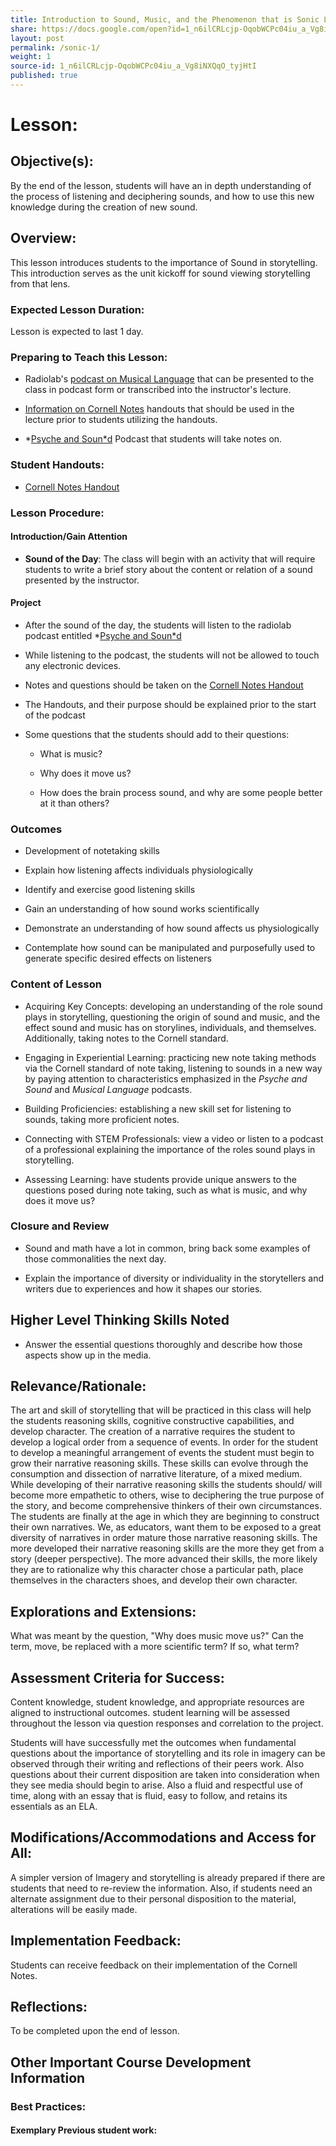 ```yaml
---
title: Introduction to Sound, Music, and the Phenomenon that is Sonic Language
share: https://docs.google.com/open?id=1_n6ilCRLcjp-OqobWCPc04iu_a_Vg8iNXQqO_tyjHtI
layout: post
permalink: /sonic-1/
weight: 1
source-id: 1_n6ilCRLcjp-OqobWCPc04iu_a_Vg8iNXQqO_tyjHtI
published: true
---
```

# Lesson:

## Objective(s):

By the end of the lesson, students will have an in depth understanding of the process of listening and deciphering sounds, and how to use this new knowledge during the creation of new sound.

## Overview:

This lesson introduces students to the importance of Sound in storytelling. This introduction serves as the unit kickoff for sound viewing storytelling from that lens.

### Expected Lesson Duration: 

Lesson is expected to last 1 day.

### Preparing to Teach this Lesson:

* Radiolab's [podcast on Musical Language](http://www.radiolab.org/story/91512-musical-language/) that can be presented to the class in podcast form or transcribed into the instructor's lecture.

* [Information on Cornell Notes](https://drive.google.com/open?id=0B-fnzlPK8lcvT1BuSXBaVzlZQTg) handouts that should be used in the lecture prior to students utilizing the handouts.

* *[Psyche and Soun*d](https://drive.google.com/open?id=0B-fnzlPK8lcvSmN0OVV3ZW84a28) Podcast that students will take notes on.

### Student Handouts:

* [Cornell Notes Handout ](https://drive.google.com/open?id=1Kyf1MC4igp7Lp1TiMAbRyUKmHjOvdiLVtugP91m6Gf0)

### Lesson Procedure:

####  Introduction/Gain Attention

-  **Sound of the Day**: The class will begin with an activity that will require students to write a brief story about the content or relation of a sound presented by the instructor.

####  Project

-   After the sound of the day, the students will listen to the radiolab podcast entitled *[Psyche and Soun*d](https://drive.google.com/open?id=0B-fnzlPK8lcvSmN0OVV3ZW84a28) 

    

-   While listening to the podcast, the students will not be allowed to touch any electronic devices.

-    Notes and questions should be taken on the [Cornell Notes Handout ](https://drive.google.com/open?id=1Kyf1MC4igp7Lp1TiMAbRyUKmHjOvdiLVtugP91m6Gf0)

    

-   The Handouts, and their purpose should be explained prior to the start of the podcast    

-   Some questions that the students should add to their questions:

    

	-   What is music?

    

	-   Why does it move us?

    

	-   How does the brain process sound, and why are some people better at it than others?

	

### Outcomes

* Development of notetaking skills

    

* Explain how listening affects individuals physiologically

    

* Identify and exercise good listening skills

    

* Gain an understanding of how sound works scientifically

    

* Demonstrate an understanding of how sound affects us physiologically

    

* Contemplate how sound can be manipulated and purposefully used to generate specific desired effects on listeners

### Content of Lesson

* Acquiring Key Concepts: developing an understanding of the role sound plays in storytelling, questioning the origin of sound and music, and the effect sound and music has on storylines, individuals, and themselves. Additionally, taking notes to the Cornell standard.

* Engaging in Experiential Learning: practicing new note taking methods via the Cornell standard of note taking, listening to sounds in a new way by paying attention to characteristics emphasized in the *Psyche and Sound* and *Musical Language* podcasts.

* Building Proficiencies: establishing a new skill set for listening to sounds, taking more proficient notes. 

* Connecting with STEM Professionals: view a video or listen to a podcast of a professional explaining the importance  of the roles sound plays in storytelling.

* Assessing Learning: have students provide unique answers to the questions posed during note taking, such as what is music, and why does it move us?

### Closure and Review 

* Sound and math have a lot in common, bring back some examples of those commonalities the next day.

    

* Explain the importance of diversity or individuality in the storytellers and writers due to experiences and how it shapes our stories. 

## Higher Level Thinking Skills Noted

* Answer the essential questions thoroughly and describe how those aspects show up in the media.  

    

## Relevance/Rationale:

The art and skill of storytelling that will be practiced in this class will help the students reasoning skills, cognitive constructive capabilities, and develop character. The creation of a narrative requires the student to develop a logical order from a sequence of events. In order for the student to develop a meaningful arrangement of events the student must begin to grow their narrative reasoning skills. These skills can evolve through the consumption and dissection of narrative literature, of a mixed medium. While developing of their narrative reasoning skills the students should/ will become more empathetic to others, wise to deciphering the true purpose of the story, and become comprehensive thinkers of their own circumstances. The students are finally at the age in which they are beginning to construct their own narratives. We, as educators, want them to be exposed to a great diversity of narratives in order mature those narrative reasoning skills. The more developed their narrative reasoning skills are the more they get from a story (deeper perspective). The more advanced their skills, the more likely they are to rationalize why this character chose a particular path, place themselves in the characters shoes, and develop their own character.

## Explorations and Extensions:

What was meant by the question, "Why does music move us?" Can the term, move, be replaced with a more scientific term? If so, what term?

## Assessment Criteria for Success:

Content knowledge, student knowledge, and appropriate resources are aligned to instructional outcomes. student learning will be assessed throughout the lesson via question responses and correlation to the project.

Students will have successfully met the outcomes when fundamental questions about the importance of storytelling and its role in imagery can be observed through their writing and reflections of their peers work. Also questions about their current disposition are taken into consideration when they see media should begin to arise. Also a fluid and respectful use of time, along with an essay that is fluid, easy to follow, and retains its essentials as an ELA.

  

## Modifications/Accommodations and Access for All:

A simpler version of Imagery and storytelling is already prepared if there are students that need to re-review the information. Also, if students need an alternate assignment due to their personal disposition to the material, alterations will be easily made.

## Implementation Feedback: 

Students can receive feedback on their implementation of the Cornell Notes.

## Reflections:

To be completed upon the end of lesson.

## Other Important Course Development Information

### Best Practices:

#### Exemplary Previous student work: 


